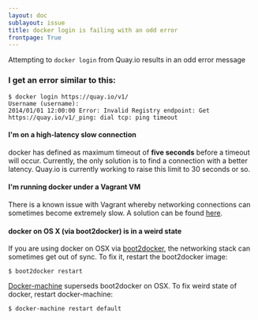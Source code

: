```yaml
---
layout: doc
sublayout: issue
title: docker login is failing with an odd error
frontpage: True
---
```

Attempting to `docker login` from Quay.io results in an odd error message

### I get an error similar to this:

```
$ docker login https://quay.io/v1/
Username (username):
2014/01/01 12:00:00 Error: Invalid Registry endpoint: Get https://quay.io/v1/_ping: dial tcp: ping timeout
```

#### I'm on a high-latency slow connection

docker has defined as maximum timeout of <b>five seconds</b> before a timeout will occur. Currently, the only solution is to find a connection with a better latency. Quay.io is currently working to raise this limit to 30 seconds or so.


#### I'm running docker under a Vagrant VM

There is a known issue with Vagrant whereby networking connections can sometimes become extremely slow. A solution can be found [here](https://github.com/mitchellh/vagrant/issues/1807).

#### docker on OS X (via boot2docker) is in a weird state

If you are using docker on OSX via [boot2docker](https://github.com/boot2docker/boot2docker), the networking stack can sometimes get out of sync. To fix it, restart the boot2docker image:

```
$ boot2docker restart
```

[Docker-machine](https://docs.docker.com/machine/) superseds boot2docker on OSX. To fix weird state of docker, restart docker-machine:

```
$ docker-machine restart default
```
